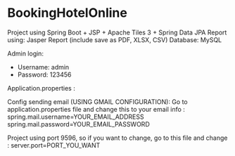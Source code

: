 # BookingHotelOnline

Project using Spring Boot + JSP + Apache Tiles 3 + Spring Data JPA 
Report using: Jasper Report (include save as PDF, XLSX, CSV)
Database: MySQL

Admin login:
- Username: admin
- Password: 123456

Application.properties : 

Config sending email (USING GMAIL CONFIGURATION):
Go to application.properties file and change this to your email info :
spring.mail.username=YOUR_EMAIL_ADDRESS
spring.mail.password=YOUR_EMAIL_PASSWORD

Project using port 9596, so if you want to change, go to this file and change :
server.port=PORT_YOU_WANT

